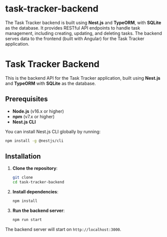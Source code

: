 # task-tracker-backend
The Task Tracker backend is built using **Nest.js** and **TypeORM**, with **SQLite** as the database. It provides RESTful API endpoints to handle task management, including creating, updating, and deleting tasks. The backend serves data to the frontend (built with Angular) for the Task Tracker application.

# Task Tracker Backend

This is the backend API for the Task Tracker application, built using **Nest.js** and **TypeORM** with **SQLite** as the database.

## Prerequisites

- **Node.js** (v16.x or higher)
- **npm** (v7.x or higher)
- **Nest.js CLI**

You can install Nest.js CLI globally by running:

```bash
npm install -g @nestjs/cli
```

## Installation

1. **Clone the repository**:

   ```bash
   git clone
   cd task-tracker-backend
   ```

2. **Install dependencies**:

   ```bash
   npm install
   ```

3. **Run the backend server**:

   ```bash
   npm run start
   ```

The backend server will start on `http://localhost:3000`.
